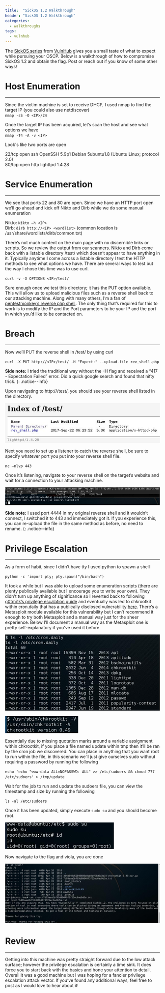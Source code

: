 ```yaml
---
title:  "SickOS 1.2 Walkthrough"
header: "SickOS 1.2 Walkthrough"
categories: 
  - walkthroughs
tags:
  - vulnhub
---
```

The [SickOS series](https://www.vulnhub.com/?q=sickos&sort=date-des&type=vm) from [VulnHub](https://www.vulnhub.com) gives you a small taste of what to expect while pursuing your OSCP. Below is a walkthrough of how to compromise SickOS 1.2 and obtain the flag. Post or reach out if you know of some other ways!  

# Host Enumeration  
***

Since the victim machine is set to receive DHCP, I used nmap to find the target IP (you could also use netdiscover)  
`nmap -sS -O <IP>/24`  

Once the target IP has been acquired, let’s scan the host and see what options we have  
`nmap -T4 -A -v <IP>`  

Look's like two ports are open  

22/tcp open  ssh     OpenSSH 5.9p1 Debian 5ubuntu1.8 (Ubuntu Linux; protocol 2.0)  
80/tcp open  http    lighttpd 1.4.28  

# Service Enumeration  
***

We see that ports 22 and 80 are open. Since we have an HTTP port open we’ll go ahead and kick off Nikto and Dirb while we do some manual enumeration  

Nikto: `Nikto –h <IP>`  
Dirb: `dirb http://<IP> <wordlist>` (common location is /usr/share/wordlists/dirb/common.txt)  

There’s not much content on the main page with no discernible links or scripts. So we review the output from our scanners. Nikto and Dirb come back with a listable directory /test/ which doesn’t appear to have anything in it. Typically anytime I come across a listable directory I test the HTTP methods to see what options we have. There are several ways to test but the way I chose this time was to use curl.  

`curl -v -X OPTIONS <IP>/test/`  

Sure enough once we test this directory; it has the PUT option available. This will allow us to upload malicious files such as a reverse shell back to our attacking machine. Along with many others, I’m a fan of [pentestmonkey’s reverse php shell](http://pentestmonkey.net/tools/web-shells/php-reverse-shell). The only thing that’s required for this to work is to modify the IP and the Port parameters to be your IP and the port in which you’d like to be contacted on.  

# Breach  
***

Now we’ll PUT the reverse shell in /test/ by using curl  

`curl -X PUT http://<IP>/test/ -H "Expect:" --upload-file rev_shell.php`  

**Side note:** I tried the traditional way without the -H flag and received a “417 - Expectation Failed” error. Did a quick google search and found that nifty trick.
{: .notice--info}

Upon navigating to http://<IP>/test/, you should see your reverse shell listed in the directory.  

![Test directory](/assets/images/sickos2dir.jpg)  

Next you need to set up a listener to catch the reverse shell, be sure to specify whatever port you put into your reverse shell file.  

`nc –nlvp 443`  

Once it’s listening, navigate to your reverse shell on the target’s website and wait for a connection to your attacking machine.  

![Rev Shell](/assets/images/sickos2revshell.jpg)  

**Side note:** I used port 4444 in my original reverse shell and it wouldn’t connect, I switched it to 443 and immediately got it. If you experience this, you can re-upload the file in the same method as before, no need to rename.
{: .notice--info}

# Privilege Escalation  
***

As a form of habit, since I didn’t have tty I used python to spawn a shell  

`python -c 'import pty; pty.spawn("/bin/bash")`  

It took a while but I was able to upload some enumeration scripts (there are plenty publically available but I encourage you to write your own). They didn’t turn up anything of significance so I reverted back to following [g0tmi1k’s privilege escalation guide](https://blog.g0tmi1k.com/2011/08/basic-linux-privilege-escalation/) and eventually was led to chkrootkit within cron.daily that has a publically disclosed vulnerability [here](https://www.exploit-db.com/exploits/33899/). There’s a Metasploit module available for this vulnerability but I can’t recommend it enough to try both Metasploit and a manual way just for the sheer experience. Below I’ll document a manual way as the Metasploit one is pretty self-explanatory if you've used it before.  

![Cron List](/assets/images/sickos2cronlist.jpg)  

![chkrootkit version](/assets/images/sickos2chkrootkitversion.jpg)  

Essentially due to missing quotation marks around a variable assignment within chkrootkit, if you place a file named update within tmp then it’ll be ran by the cron job we discovered. You can place in anything that you want root to run within the file, in this scenario we’ll just give ourselves sudo without requiring a password by running the following  

`echo 'echo "www-data ALL=NOPASSWD: ALL" >> /etc/sudoers && chmod 777 /etc/sudoers' > /tmp/update`  

Wait for the job to run and update the sudoers file, you can view the timestamp and size by running the following  

`ls -al /etc/sudoers`  

Once it has been updated, simply execute `sudo su` and you should become root.  

![root status](/assets/images/sickos2root.jpg)  

Now navigate to the flag and viola, you are done  

![Sickos 1.2 flag](/assets/images/sickos2flag.jpg)  

# Review  
***

Getting into this machine was pretty straight forward due to the low attack surface; however the privilege escalation is certainly a time sink. It does force you to start back with the basics and hone your attention to detail. Overall it was a good machine but I was hoping for a fancier privilege escalation attack vector. If you’ve found any additional ways, feel free to post as I would love to hear about it!  
